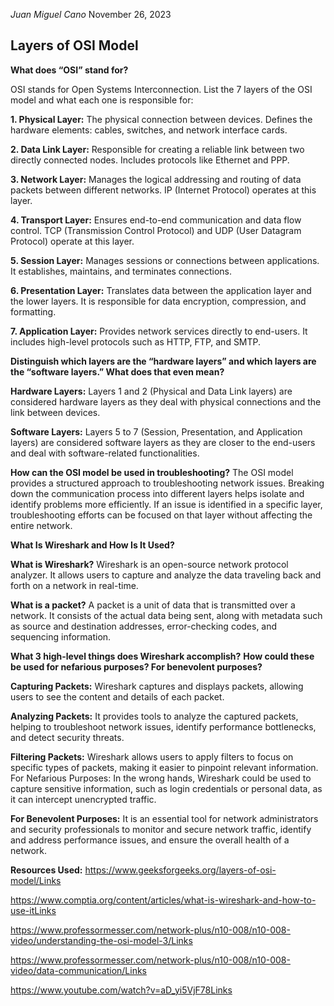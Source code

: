 *Juan Miguel Cano*
November 26, 2023

## Layers of OSI Model

**What does “OSI” stand for?**

OSI stands for Open Systems Interconnection.
List the 7 layers of the OSI model and what each one is responsible for:

**1. Physical Layer:** The physical connection between devices. Defines the hardware elements: cables, switches, and network interface cards.

**2. Data Link Layer:** Responsible for creating a reliable link between two directly connected nodes. Includes protocols like Ethernet and PPP.

**3. Network Layer:** Manages the logical addressing and routing of data packets between different networks. IP (Internet Protocol) operates at this layer.

**4. Transport Layer:** Ensures end-to-end communication and data flow control. TCP (Transmission Control Protocol) and UDP (User Datagram Protocol) operate at this layer.

**5. Session Layer:** Manages sessions or connections between applications. It establishes, maintains, and terminates connections.

**6. Presentation Layer:** Translates data between the application layer and the lower layers. It is responsible for data encryption, compression, and formatting.

**7. Application Layer:** Provides network services directly to end-users. It includes high-level protocols such as HTTP, FTP, and SMTP.

**Distinguish which layers are the “hardware layers” and which layers are the “software layers.” What does that even mean?**

**Hardware Layers:** Layers 1 and 2 (Physical and Data Link layers) are considered hardware layers as they deal with physical connections and the link between devices.

**Software Layers:** Layers 5 to 7 (Session, Presentation, and Application layers) are considered software layers as they are closer to the end-users and deal with software-related functionalities.

**How can the OSI model be used in troubleshooting?**
The OSI model provides a structured approach to troubleshooting network issues. Breaking down the communication process into different layers helps isolate and identify problems more efficiently. If an issue is identified in a specific layer, troubleshooting efforts can be focused on that layer without affecting the entire network.

**What Is Wireshark and How Is It Used?**

**What is Wireshark?**
Wireshark is an open-source network protocol analyzer. It allows users to capture and analyze the data traveling back and forth on a network in real-time.

**What is a packet?**
A packet is a unit of data that is transmitted over a network. It consists of the actual data being sent, along with metadata such as source and destination addresses, error-checking codes, and sequencing information.

**What 3 high-level things does Wireshark accomplish?**
**How could these be used for nefarious purposes? For benevolent purposes?**

**Capturing Packets:** Wireshark captures and displays packets, allowing users to see the content and details of each packet.

**Analyzing Packets:** It provides tools to analyze the captured packets, helping to troubleshoot network issues, identify performance bottlenecks, and detect security threats.

**Filtering Packets:** Wireshark allows users to apply filters to focus on specific types of packets, making it easier to pinpoint relevant information.
For Nefarious Purposes: In the wrong hands, Wireshark could be used to capture sensitive information, such as login credentials or personal data, as it can intercept unencrypted traffic.

**For Benevolent Purposes:** It is an essential tool for network administrators and security professionals to monitor and secure network traffic, identify and address performance issues, and ensure the overall health of a network.
 

**Resources Used:**
https://www.geeksforgeeks.org/layers-of-osi-model/Links

https://www.comptia.org/content/articles/what-is-wireshark-and-how-to-use-itLinks 

https://www.professormesser.com/network-plus/n10-008/n10-008-video/understanding-the-osi-model-3/Links 

https://www.professormesser.com/network-plus/n10-008/n10-008-video/data-communication/Links 

https://www.youtube.com/watch?v=aD_yi5VjF78Links 
